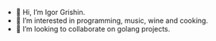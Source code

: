 - 👋 Hi, I’m Igor Grishin.
- 👀 I’m interested in programming, music, wine and cooking.
- 💞️ I’m looking to collaborate on golang projects.

<!---
bigspawn/bigspawn is a ✨ special ✨ repository because its `README.md` (this file) appears on your GitHub profile.
You can click the Preview link to take a look at your changes.
--->
